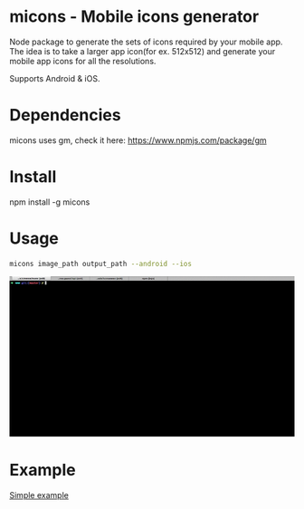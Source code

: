 # micons - Mobile icons generator

Node package to generate the sets of icons required by your mobile app. The idea is to take a larger app icon(for ex. 512x512) and generate your mobile app icons for all the resolutions.

Supports Android & iOS. 

Dependencies
============

micons uses gm, check it here:
<a href="https://www.npmjs.com/package/gm">https://www.npmjs.com/package/gm</a>

Install
=======
npm install -g micons


Usage
=====
```bash
micons image_path output_path --android --ios

```

<img src="https://raw.githubusercontent.com/Urucas/micons/master/screenrec.gif" />

Example
=======

<a href="https://github.com/Urucas/micons/tree/master/example">Simple example</a>
